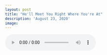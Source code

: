 ```yaml
---
layout: post
title: "He'll Meet You Right Where You're At"
description: 'August 23, 2020'
image:
---
```


<audio controls preload="metadata">
  <source src="https://docs.google.com/uc?export=open&id=14DbOWAqtR8iS_UMjFsu339Z8bN99-rf5" type="audio/mp3">
Your browser does not support the audio element.
</audio>
